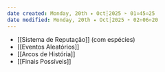 ```yaml
---
date created: Monday, 20th ✦ Oct┆2025 ➣ 01▫45▫25 
date modified: Monday, 20th ✦ Oct┆2025 ➣ 02▫06▫20 
---
```

- [[Sistema de Reputação]] (com espécies)
- [[Eventos Aleatórios]] 
- [[Arcos de História]]
- [[Finais Possíveis]]